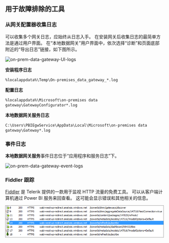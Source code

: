 ## <a name="tools-for-troubleshooting"></a>用于故障排除的工具
<a name="logs" />

### <a name="collecting-logs-from-the-gateway-configurator"></a>从网关配置器收集日志
可以收集多个网关日志，应始终从日志入手。 在安装网关后收集日志的最简单方法是通过用户界面。 在“本地数据网关”用户界面中，依次选择“诊断”和页面底部附近的“导出日志”链接，如下图所示。

![on-prem-data-gateway-UI-logs](./media/gateway-onprem-tshoot-tools-include/gateway-onprem-UI-logs.png)

**安装程序日志**

    %localappdata%\Temp\On-premises_data_gateway_*.log

**配置日志**

    %localappdata%\Microsoft\on-premises data gateway\GatewayConfigurator*.log

**本地数据网关服务日志**

    C:\Users\PBIEgwService\AppData\Local\Microsoft\on-premises data gateway\Gateway*.log

### <a name="event-logs"></a>事件日志
**本地数据网关服务**事件日志位于“应用程序和服务日志”下。

![on-prem-data-gateway-event-logs](./media/gateway-onprem-tshoot-tools-include/on-prem-data-gateway-event-logs.png)

<a name="fiddler" />

### <a name="fiddler-trace"></a>Fiddler 跟踪
[Fiddler](http://www.telerik.com/fiddler) 是 Telerik 提供的一款用于监视 HTTP 流量的免费工具。  可以从客户端计算机通过 Power BI 服务来回查看。 这可能会显示错误和其他相关的信息。

![](media/gateway-onprem-tshoot-tools-include/fiddler.png)

